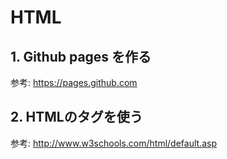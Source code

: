 # HTML

## 1. Github pages を作る

参考: https://pages.github.com

## 2. HTMLのタグを使う

参考: http://www.w3schools.com/html/default.asp
